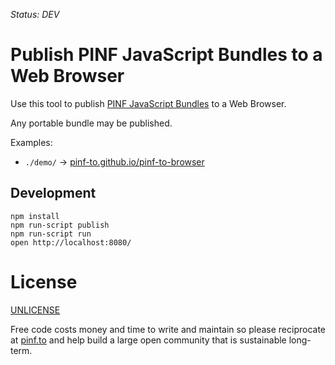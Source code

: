 *Status: DEV*

Publish PINF JavaScript Bundles to a Web Browser
================================================

Use this tool to publish [PINF JavaScript Bundles](https://github.com/pinf/pinf-loader-js) to a Web Browser.

Any portable bundle may be published.

Examples:

  * `./demo/` -> [pinf-to.github.io/pinf-to-browser](http://pinf-to.github.io/pinf-to-browser/)


Development
-----------

	npm install
	npm run-script publish
	npm run-script run
	open http://localhost:8080/


License
=======

[UNLICENSE](http://unlicense.org/)

Free code costs money and time to write and maintain so please reciprocate at [pinf.to](http://pinf.to/) and help build a large open community that is sustainable long-term.
